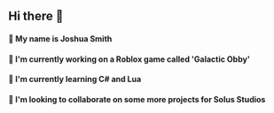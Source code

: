 ## Hi there 👋

#### 📛 My name is Joshua Smith
#### 🔭 I'm currently working on a Roblox game called 'Galactic Obby'
#### 🌱 I'm currently learning C# and Lua
#### 👯 I'm looking to collaborate on some more projects for Solus Studios


<!--
**joshua-smith/joshua-smith** is a ✨ _special_ ✨ repository because its `README.md` (this file) appears on your GitHub profile.

Here are some ideas to get you started:

- 🔭 I’m currently working on ...
- 🌱 I’m currently learning ...
- 👯 I’m looking to collaborate on ...
- 🤔 I’m looking for help with ...
- 💬 Ask me about ...
- 📫 How to reach me: ...
- 😄 Pronouns: ...
- ⚡ Fun fact: ...
-->
